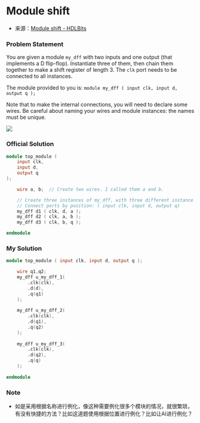# Module shift
- 来源：[Module shift - HDLBits](https://hdlbits.01xz.net/wiki/Module_shift)

### Problem Statement
You are given a module `my_dff` with two inputs and one output (that implements a D flip-flop). Instantiate three of them, then chain them together to make a shift register of length 3. The `clk` port needs to be connected to all instances.

The module provided to you is: `module my_dff ( input clk, input d, output q );`

Note that to make the internal connections, you will need to declare some wires. Be careful about naming your wires and module instances: the names must be unique.

[![](https://hdlbits.01xz.net/mw/images/6/60/Module_shift.png)](https://hdlbits.01xz.net/wiki/File:Module_shift.png)

### Official Solution

```Verilog
module top_module (
	input clk,
	input d,
	output q
);

	wire a, b;	// Create two wires. I called them a and b.

	// Create three instances of my_dff, with three different instance names (d1, d2, and d3).
	// Connect ports by position: ( input clk, input d, output q)
	my_dff d1 ( clk, d, a );
	my_dff d2 ( clk, a, b );
	my_dff d3 ( clk, b, q );

endmodule
```

### My Solution

```Verilog
module top_module ( input clk, input d, output q );

    wire q1,q2;
    my_dff u_my_dff_1( 
        .clk(clk),
        .d(d),
        .q(q1)
    );
    
    my_dff u_my_dff_2( 
        .clk(clk),
        .d(q1),
        .q(q2)
    );
    
    my_dff u_my_dff_3( 
        .clk(clk),
        .d(q2),
        .q(q)
    );
    
endmodule
```

### Note
- 如是采用根据名称进行例化，像这种需要例化很多个模块的情况，就很繁琐，有没有快捷的方法？比如这道题使用根据位置进行例化？比如让AI进行例化？